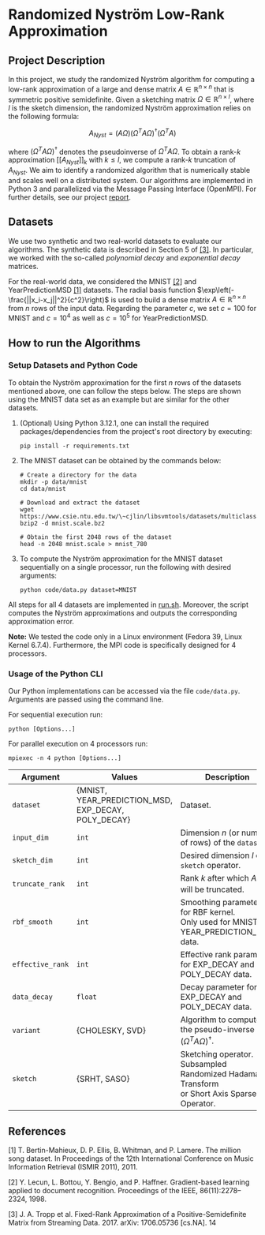 # Randomized Nyström Low-Rank Approximation

## Project Description

In this project, we study the randomized Nyström algorithm for computing a
low-rank approximation of a large and dense matrix $A \in \mathbb{R}^{n \times
n}$ that is symmetric positive semidefinite. Given a sketching matrix $\Omega
\in \mathbb{R}^{n \times l}$, where $l$ is the sketch dimension, the randomized
Nyström approximation relies on the following formula:

$$A_{Nyst} = (A \Omega) (\Omega^T A \Omega)^\dagger (\Omega^T A)$$

where $(\Omega^T A \Omega)^\dagger$ denotes the pseudoinverse of $\Omega^T A
\Omega$. To obtain a rank-$k$ approximation $[[A_{Nyst}]]_k$ with $k\leq l$, we
compute a rank-$k$ truncation of $A_{Nyst}$. We aim to identify a randomized
algorithm that is numerically stable and scales well on a distributed system.
Our algorithms are implemented in Python 3 and parallelized via the Message
Passing Interface (OpenMPI). For further details, see our project
[report](./report/Project2.pdf).

## Datasets

We use two synthetic and two real-world datasets to evaluate our algorithms. The
synthetic data is described in Section 5 of [[3]](#3). In particular, we worked
with the so-called *polynomial decay* and *exponential decay* matrices.

For the real-world data, we considered the MNIST [[2]](#1) and YearPredictionMSD
[[1]](#1) datasets. The radial basis function
$\exp\left(-\frac{||x_i-x_j||^2}{c^2}\right)$ is used to build a dense matrix $A
\in \mathbb{R}^{n \times n}$ from $n$ rows of the input data. Regarding the
parameter $c$, we set $c=100$ for MNIST and $c=10^4$ as well as $c=10^5$ for
YearPredictionMSD.

## How to run the Algorithms

### Setup Datasets and Python Code

To obtain the Nyström approximation for the first $n$ rows of the datasets
mentioned above, one can follow the steps below. The steps are shown using the
MNIST data set as an example but are similar for the other datasets.

1. (Optional) Using Python 3.12.1, one can install the required
   packages/dependencies from the project's root directory by executing:

    ```console
    pip install -r requirements.txt
    ```

2. The MNIST dataset can be obtained by the commands below:

    ```console
    # Create a directory for the data
    mkdir -p data/mnist
    cd data/mnist

    # Download and extract the dataset
    wget https://www.csie.ntu.edu.tw/\~cjlin/libsvmtools/datasets/multiclass/mnist.scale.bz2
    bzip2 -d mnist.scale.bz2

    # Obtain the first 2048 rows of the dataset
    head -n 2048 mnist.scale > mnist_780
    ```

3. To compute the Nyström approximation for the MNIST dataset sequentially on a
   single processor, run the following with desired arguments:

    ```console
    python code/data.py dataset=MNIST
    ```

All steps for all 4 datasets are implemented in [run.sh](./run.sh). Moreover,
the script computes the Nyström approximations and outputs the corresponding
approximation error.

**Note:** We tested the code only in a Linux environment (Fedora 39, Linux
Kernel 6.7.4). Furthermore, the MPI code is specifically designed for 4
processors.

### Usage of the Python CLI

Our Python implementations can be accessed via the file `code/data.py`.
Arguments are passed using the command line.

For sequential execution run:

```console
python [Options...]
```

For parallel execution on 4 processors run:

```console
mpiexec -n 4 python [Options...]
```

| Argument | Values| Description |
|----------|-------|-------------|
| `dataset` | {MNIST,<br/> YEAR_PREDICTION_MSD,<br/> EXP_DECAY,<br/> POLY_DECAY} | Dataset. |
| `input_dim` | `int` | Dimension $n$ (or number of rows) of the `dataset`.  |
| `sketch_dim` | `int` | Desired dimension $l$ of `sketch` operator. |
| `truncate_rank` | `int` | Rank $k$ after which $A_{Nystr}$ will be truncated. |
| `rbf_smooth` | `int` | Smoothing parameter $c$ for RBF kernel.<br/> Only used for MNIST and YEAR_PREDICTION_MSD data. |
| `effective_rank` | `int` | Effective rank parameter for EXP_DECAY and POLY_DECAY data. |
| `data_decay` | `float` | Decay parameter for EXP_DECAY and POLY_DECAY data. |
| `variant` | {CHOLESKY, SVD} | Algorithm to compute the pseudo-inverse $(\Omega^T A \Omega)^\dagger$. |
| `sketch` | {SRHT, SASO} | Sketching operator. Subsampled Randomized Hadamard Transform<br/> or Short Axis Sparse Operator.|

## References

<a id="1">[1]</a>
T. Bertin-Mahieux, D. P. Ellis, B. Whitman, and P. Lamere. The million song
dataset. In Proceedings of the 12th International Conference on Music
Information Retrieval (ISMIR 2011), 2011.

<a id="2">[2]</a>
Y. Lecun, L. Bottou, Y. Bengio, and P. Haffner. Gradient-based learning applied
to document recognition. Proceedings of the IEEE, 86(11):2278–2324, 1998.

<a id="3">[3]</a>
J. A. Tropp et al. Fixed-Rank Approximation of a
Positive-Semidefinite Matrix from Streaming Data. 2017. arXiv: 1706.05736
[cs.NA]. 14
